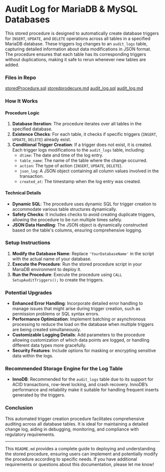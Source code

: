 # Audit Log for MariaDB & MySQL Databases
This stored procedure is designed to automatically create database triggers for `INSERT`, `UPDATE`, and `DELETE` operations across all tables in a specified MariaDB database. These triggers log changes to an `audit_logs` table, capturing detailed information about data modifications in JSON format. The procedure ensures that each table has its corresponding triggers without duplications, making it safe to rerun whenever new tables are added.

### Files in Repo
[storedProcedure.sql](./storedProcedure.sql)
[storedprodecure.md](./storedProcedure.md)
[audit_log.sql](audit_log.sql)
[audit_log.md](audit_log.md)

### How It Works

#### Procedure Logic
1. **Database Iteration**: The procedure iterates over all tables in the specified database.
2. **Existence Checks**: For each table, it checks if specific triggers (`INSERT`, `UPDATE`, `DELETE`) already exist.
3. **Conditional Trigger Creation**: If a trigger does not exist, it is created. Each trigger logs modifications to the `audit_logs` table, including:
   - `dtime`: The date and time of the log entry.
   - `table_name`: The name of the table where the change occurred.
   - `action`: The type of action (`INSERT`, `UPDATE`, `DELETE`).
   - `json_log`: A JSON object containing all column values involved in the transaction.
   - `created_at`: The timestamp when the log entry was created.

#### Technical Details
- **Dynamic SQL**: The procedure uses dynamic SQL for trigger creation to accommodate various table structures dynamically.
- **Safety Checks**: It includes checks to avoid creating duplicate triggers, allowing the procedure to be run multiple times safely.
- **JSON Data Handling**: The JSON object is dynamically constructed based on the table's columns, ensuring comprehensive logging.

### Setup Instructions
1. **Modify the Database Name**: Replace `'YourDatabaseName'` in the script with the actual name of your database.
2. **Execute the Procedure**: Run the stored procedure script in your MariaDB environment to deploy it.
3. **Run the Procedure**: Execute the procedure using `CALL SetupAuditTriggers();` to create the triggers.

### Potential Upgrades
- **Enhanced Error Handling**: Incorporate detailed error handling to manage issues that might arise during trigger creation, such as permission problems or SQL syntax errors.
- **Performance Optimization**: Implement batching or asynchronous processing to reduce the load on the database when multiple triggers are being created simultaneously.
- **Customizable Logging Details**: Add parameters to the procedure allowing customization of which data points are logged, or handling different data types more gracefully.
- **Security Features**: Include options for masking or encrypting sensitive data within the logs.

### Recommended Storage Engine for the Log Table
- **InnoDB**: Recommended for the `audit_logs` table due to its support for ACID transactions, row-level locking, and crash recovery. InnoDB’s performance and reliability make it suitable for handling frequent inserts generated by the triggers.

### Conclusion
This automated trigger creation procedure facilitates comprehensive auditing across all database tables. It is ideal for maintaining a detailed change log, aiding in debugging, monitoring, and compliance with regulatory requirements.

---

This `README.md` provides a complete guide to deploying and understanding the stored procedure, ensuring users can implement and potentially modify the procedure according to specific needs. If you have additional requirements or questions about this documentation, please let me know!
